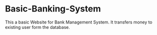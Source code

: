 # Basic-Banking-System
This a basic Website for Bank Management System. 
It transfers money to existing user form the database.
